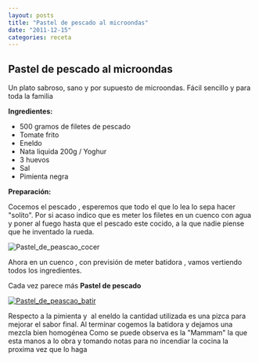 ```yaml
---
layout: posts
title: "Pastel de pescado al microondas"
date: "2011-12-15"
categories: receta
---
```


## Pastel de pescado al microondas

Un plato sabroso, sano y por supuesto de microondas. Fácil sencillo y para toda la familia

**Ingredientes:**

- 500 gramos de filetes de pescado
- Tomate frito
- Eneldo
- Nata liquida 200g / Yoghur
- 3 huevos
- Sal
- Pimienta negra

**Preparación:**

Cocemos el pescado , esperemos que todo el que lo lea lo sepa hacer "solito". Por si acaso indico que es meter los filetes en un cuenco con agua y poner al fuego hasta que el pescado este cocido, a la que nadie piense que he inventado la rueda.

![Pastel_de_peascao_cocer](images/0f5c7f547b5a92cde80cc79304eb98a94.jpg)

Ahora en un cuenco , con previsión de meter batidora , vamos vertiendo todos los ingredientes.

Cada vez parece más **Pastel de pescado**

[![Pastel_de_peascao_batir](images/3b8e3636d7750111e444123120c1d82f5.jpg)](https://www.flickr.com/photos/90974110@N07/8263375469/ "Pastel_de_peascao_batir por Luiswp, en Flickr")

Respecto a la pimienta y  al eneldo la cantidad utilizada es una pizca para mejorar el sabor final. Al terminar cogemos la batidora y dejamos una mezcla bien homogénea Como se puede observa es la "Mammam" la que esta manos a lo obra y tomando notas para no incendiar la cocina la proxima vez que lo haga
